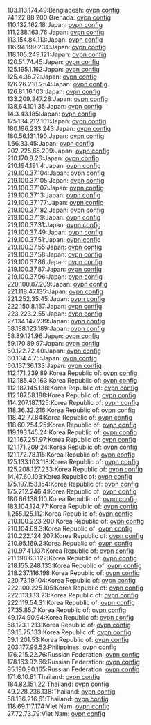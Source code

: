 103.113.174.49:Bangladesh: [ovpn config](vpn/103_113_174_49.ovpn)  
74.122.88.200:Grenada: [ovpn config](vpn/74_122_88_200.ovpn)  
110.132.162.18:Japan: [ovpn config](vpn/110_132_162_18.ovpn)  
111.238.163.76:Japan: [ovpn config](vpn/111_238_163_76.ovpn)  
113.154.84.113:Japan: [ovpn config](vpn/113_154_84_113.ovpn)  
116.94.199.234:Japan: [ovpn config](vpn/116_94_199_234.ovpn)  
118.105.249.121:Japan: [ovpn config](vpn/118_105_249_121.ovpn)  
120.51.74.45:Japan: [ovpn config](vpn/120_51_74_45.ovpn)  
125.195.1.162:Japan: [ovpn config](vpn/125_195_1_162.ovpn)  
125.4.36.72:Japan: [ovpn config](vpn/125_4_36_72.ovpn)  
126.26.218.254:Japan: [ovpn config](vpn/126_26_218_254.ovpn)  
126.81.16.103:Japan: [ovpn config](vpn/126_81_16_103.ovpn)  
133.209.247.28:Japan: [ovpn config](vpn/133_209_247_28.ovpn)  
138.64.101.35:Japan: [ovpn config](vpn/138_64_101_35.ovpn)  
14.3.43.185:Japan: [ovpn config](vpn/14_3_43_185.ovpn)  
175.134.212.101:Japan: [ovpn config](vpn/175_134_212_101.ovpn)  
180.196.233.243:Japan: [ovpn config](vpn/180_196_233_243.ovpn)  
180.56.131.190:Japan: [ovpn config](vpn/180_56_131_190.ovpn)  
1.66.33.45:Japan: [ovpn config](vpn/1_66_33_45.ovpn)  
202.225.65.209:Japan: [ovpn config](vpn/202_225_65_209.ovpn)  
210.170.8.26:Japan: [ovpn config](vpn/210_170_8_26.ovpn)  
210.194.191.4:Japan: [ovpn config](vpn/210_194_191_4.ovpn)  
219.100.37.104:Japan: [ovpn config](vpn/219_100_37_104.ovpn)  
219.100.37.105:Japan: [ovpn config](vpn/219_100_37_105.ovpn)  
219.100.37.107:Japan: [ovpn config](vpn/219_100_37_107.ovpn)  
219.100.37.13:Japan: [ovpn config](vpn/219_100_37_13.ovpn)  
219.100.37.177:Japan: [ovpn config](vpn/219_100_37_177.ovpn)  
219.100.37.182:Japan: [ovpn config](vpn/219_100_37_182.ovpn)  
219.100.37.19:Japan: [ovpn config](vpn/219_100_37_19.ovpn)  
219.100.37.31:Japan: [ovpn config](vpn/219_100_37_31.ovpn)  
219.100.37.49:Japan: [ovpn config](vpn/219_100_37_49.ovpn)  
219.100.37.51:Japan: [ovpn config](vpn/219_100_37_51.ovpn)  
219.100.37.55:Japan: [ovpn config](vpn/219_100_37_55.ovpn)  
219.100.37.58:Japan: [ovpn config](vpn/219_100_37_58.ovpn)  
219.100.37.86:Japan: [ovpn config](vpn/219_100_37_86.ovpn)  
219.100.37.87:Japan: [ovpn config](vpn/219_100_37_87.ovpn)  
219.100.37.96:Japan: [ovpn config](vpn/219_100_37_96.ovpn)  
220.100.87.209:Japan: [ovpn config](vpn/220_100_87_209.ovpn)  
221.118.47.135:Japan: [ovpn config](vpn/221_118_47_135.ovpn)  
221.252.35.45:Japan: [ovpn config](vpn/221_252_35_45.ovpn)  
222.150.8.157:Japan: [ovpn config](vpn/222_150_8_157.ovpn)  
223.223.2.55:Japan: [ovpn config](vpn/223_223_2_55.ovpn)  
27.134.147.239:Japan: [ovpn config](vpn/27_134_147_239.ovpn)  
58.188.123.189:Japan: [ovpn config](vpn/58_188_123_189.ovpn)  
58.89.121.96:Japan: [ovpn config](vpn/58_89_121_96.ovpn)  
59.170.89.97:Japan: [ovpn config](vpn/59_170_89_97.ovpn)  
60.122.72.40:Japan: [ovpn config](vpn/60_122_72_40.ovpn)  
60.134.4.75:Japan: [ovpn config](vpn/60_134_4_75.ovpn)  
60.137.36.133:Japan: [ovpn config](vpn/60_137_36_133.ovpn)  
112.171.239.89:Korea Republic of: [ovpn config](vpn/112_171_239_89.ovpn)  
112.185.40.163:Korea Republic of: [ovpn config](vpn/112_185_40_163.ovpn)  
112.187.145.138:Korea Republic of: [ovpn config](vpn/112_187_145_138.ovpn)  
112.187.58.188:Korea Republic of: [ovpn config](vpn/112_187_58_188.ovpn)  
114.207.187.125:Korea Republic of: [ovpn config](vpn/114_207_187_125.ovpn)  
118.36.32.216:Korea Republic of: [ovpn config](vpn/118_36_32_216.ovpn)  
118.42.77.84:Korea Republic of: [ovpn config](vpn/118_42_77_84.ovpn)  
118.60.254.25:Korea Republic of: [ovpn config](vpn/118_60_254_25.ovpn)  
119.193.145.24:Korea Republic of: [ovpn config](vpn/119_193_145_24.ovpn)  
121.167.251.97:Korea Republic of: [ovpn config](vpn/121_167_251_97.ovpn)  
121.171.209.24:Korea Republic of: [ovpn config](vpn/121_171_209_24.ovpn)  
121.172.78.115:Korea Republic of: [ovpn config](vpn/121_172_78_115.ovpn)  
125.133.103.118:Korea Republic of: [ovpn config](vpn/125_133_103_118.ovpn)  
125.208.127.233:Korea Republic of: [ovpn config](vpn/125_208_127_233.ovpn)  
14.47.60.103:Korea Republic of: [ovpn config](vpn/14_47_60_103.ovpn)  
175.197.153.154:Korea Republic of: [ovpn config](vpn/175_197_153_154.ovpn)  
175.212.246.4:Korea Republic of: [ovpn config](vpn/175_212_246_4.ovpn)  
180.66.138.110:Korea Republic of: [ovpn config](vpn/180_66_138_110.ovpn)  
183.104.124.77:Korea Republic of: [ovpn config](vpn/183_104_124_77.ovpn)  
1.255.125.112:Korea Republic of: [ovpn config](vpn/1_255_125_112.ovpn)  
210.100.223.200:Korea Republic of: [ovpn config](vpn/210_100_223_200.ovpn)  
210.104.69.3:Korea Republic of: [ovpn config](vpn/210_104_69_3.ovpn)  
210.222.124.207:Korea Republic of: [ovpn config](vpn/210_222_124_207.ovpn)  
210.95.169.2:Korea Republic of: [ovpn config](vpn/210_95_169_2.ovpn)  
210.97.41.137:Korea Republic of: [ovpn config](vpn/210_97_41_137.ovpn)  
211.198.63.122:Korea Republic of: [ovpn config](vpn/211_198_63_122.ovpn)  
218.155.248.135:Korea Republic of: [ovpn config](vpn/218_155_248_135.ovpn)  
218.237.116.198:Korea Republic of: [ovpn config](vpn/218_237_116_198.ovpn)  
220.73.19.104:Korea Republic of: [ovpn config](vpn/220_73_19_104.ovpn)  
222.100.225.105:Korea Republic of: [ovpn config](vpn/222_100_225_105.ovpn)  
222.113.133.23:Korea Republic of: [ovpn config](vpn/222_113_133_23.ovpn)  
222.119.54.31:Korea Republic of: [ovpn config](vpn/222_119_54_31.ovpn)  
27.35.85.7:Korea Republic of: [ovpn config](vpn/27_35_85_7.ovpn)  
49.174.90.94:Korea Republic of: [ovpn config](vpn/49_174_90_94.ovpn)  
58.123.1.213:Korea Republic of: [ovpn config](vpn/58_123_1_213.ovpn)  
59.15.75.133:Korea Republic of: [ovpn config](vpn/59_15_75_133.ovpn)  
59.1.201.53:Korea Republic of: [ovpn config](vpn/59_1_201_53.ovpn)  
203.177.99.52:Philippines: [ovpn config](vpn/203_177_99_52.ovpn)  
176.215.22.76:Russian Federation: [ovpn config](vpn/176_215_22_76.ovpn)  
178.163.92.66:Russian Federation: [ovpn config](vpn/178_163_92_66.ovpn)  
95.190.90.165:Russian Federation: [ovpn config](vpn/95_190_90_165.ovpn)  
171.6.10.81:Thailand: [ovpn config](vpn/171_6_10_81.ovpn)  
184.82.151.22:Thailand: [ovpn config](vpn/184_82_151_22.ovpn)  
49.228.236.138:Thailand: [ovpn config](vpn/49_228_236_138.ovpn)  
58.136.216.61:Thailand: [ovpn config](vpn/58_136_216_61.ovpn)  
118.69.117.174:Viet Nam: [ovpn config](vpn/118_69_117_174.ovpn)  
27.72.73.79:Viet Nam: [ovpn config](vpn/27_72_73_79.ovpn)  

